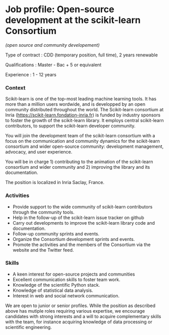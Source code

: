 # Job profile: Open-source development at the scikit-learn Consortium 
*(open source and community developement)*

Type of contract : CDD (temporary position, full time), 2 years renewable

Qualifications : Master - Bac + 5 or equivalent

Experience : 1 - 12 years

### Context

Scikit-learn is one of the top-most leading machine learning tools. It has more than a million users wordwide, and is developped by an open community distributed throughout the world. The Scikit-learn consortium at Inria (https://scikit-learn.fondation-inria.fr) is funded by industry sponsors to foster the growth of the scikit-learn library. It employs central scikit-learn contributors, to support the scikit-learn developer community.

You will join the development team of the scikit-learn consortium with a focus on the communication and community dynamics for the scikit-learn consortium and wider open-source community: development management, advocacy, and user experience.

You will be in charge 1) contributing to the animation of the scikit-learn consortium and wider community and 2) improving the library and its documentation.

The position is localized in Inria Saclay, France.

### Activities

-	Provide support to the wide community of scikit-learn contributors through the community tools.
-	Help in the follow-up of the scikit-learn issue tracker on github
-	Carry out developments to improve the scikit-learn library code and documentation.
-	Follow-up community sprints and events.
-	Organize the Consortium development sprints and events.
-	Promote the activities and the members of the Consortium via the website and the Twitter feed.


### Skills

-	A keen interest for open-source projects and communities
-	Excellent communication skills to foster team work.
-	Knowledge of the scientific Python stack.
-	Knowledge of statistical data analysis.
-	Interest in web and social network communication.

We are open to junior or senior profiles. While the position as described above has mutiple roles requiring various expertise, we encourage candidates with strong interests and a will to acquire complementary skills with the team, for instance acquiring knowledge of data processing or scientific engineering. 

